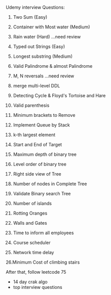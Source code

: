 Udemy interview Questions:

1. Two Sum  (Easy)
2. Container with Most water (Medium)
3. Rain water (Hard)  ...need review
4. Typed out Strings (Easy)
5. Longest substring (Medium)

6. Valid Palindrome & almost Palindrome
7. M, N reversals ...need review
8. merge multi-level DDL
9. Detecting Cycle & Floyd's Tortoise and Hare
10. Valid parenthesis

11. Minimum brackets to Remove
12. Implement Queue by Stack
13. k-th largest element
14. Start and End of Target

15. Maximum depth of binary tree
16. Level order of binary tree
17. Right side view of Tree
18. Number of nodes in Complete Tree
19. Validate Binary search Tree

20. Number of islands
21. Rotting Oranges
22. Walls and Gates
23. Time to inform all employees
24. Course scheduler
25. Network time delay

26.Minimum Cost of climbing stairs







After that, 
follow leetcode 75
+ 14 day crak algo
+ top interview questions